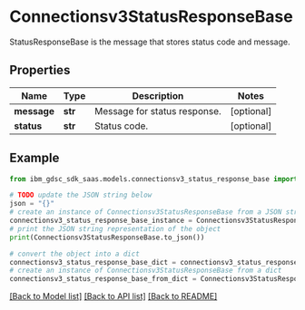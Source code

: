 # Connectionsv3StatusResponseBase

StatusResponseBase is the message that stores status code and message.

## Properties

Name | Type | Description | Notes
------------ | ------------- | ------------- | -------------
**message** | **str** | Message for status response. | [optional] 
**status** | **str** | Status code. | [optional] 

## Example

```python
from ibm_gdsc_sdk_saas.models.connectionsv3_status_response_base import Connectionsv3StatusResponseBase

# TODO update the JSON string below
json = "{}"
# create an instance of Connectionsv3StatusResponseBase from a JSON string
connectionsv3_status_response_base_instance = Connectionsv3StatusResponseBase.from_json(json)
# print the JSON string representation of the object
print(Connectionsv3StatusResponseBase.to_json())

# convert the object into a dict
connectionsv3_status_response_base_dict = connectionsv3_status_response_base_instance.to_dict()
# create an instance of Connectionsv3StatusResponseBase from a dict
connectionsv3_status_response_base_from_dict = Connectionsv3StatusResponseBase.from_dict(connectionsv3_status_response_base_dict)
```
[[Back to Model list]](../README.md#documentation-for-models) [[Back to API list]](../README.md#documentation-for-api-endpoints) [[Back to README]](../README.md)



